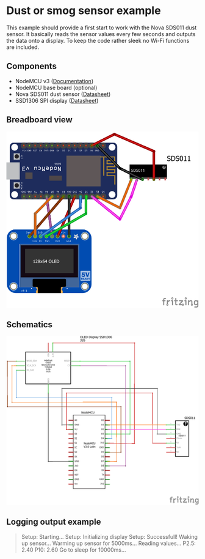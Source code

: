 # Dust or smog sensor example
This example should provide a first start to work with the Nova SDS011 dust sensor. 
It basically reads the sensor values every few seconds and outputs the data onto a display. To keep the code rather sleek no Wi-Fi functions are included.
## Components
* NodeMCU v3 ([Documentation](https://nodemcu.readthedocs.io/en/master/))
* NodeMCU base board (optional)
* Nova SDS011 dust sensor ([Datasheet](https://www.google.com/url?sa=t&rct=j&q=&esrc=s&source=web&cd=1&ved=0ahUKEwjKk_vY2qjbAhUEjiwKHYP5D1gQFggoMAA&url=https%3A%2F%2Fnettigo.pl%2Fattachments%2F398&usg=AOvVaw0L3tTLbi_FllDkISzkqxPb))
* SSD1306 SPI display ([Datasheet](https://cdn-shop.adafruit.com/datasheets/SSD1306.pdf))
## Breadboard view
![breadboard](dust_sensor_bb.png)
## Schematics
![schematics](dust_sensor_schem.png)
## Logging output example
> Setup: Starting...
Setup: Initializing display
Setup: Successfull!
Waking up sensor...
Warming up sensor for 5000ms...
Reading values...
P2.5: 2.40
P10:  2.60
Go to sleep for 10000ms...
